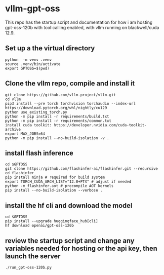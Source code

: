 # vllm-gpt-oss

This repo has the startup script and documentation for how i am hosting gpt-oss-120b with tool calling enabled, with vllm running on blackwell/cuda 12.9.

## Set up a the virtual directory

```
python  -m venv .venv
source .venv/bin/activate
export GPTOSS=$(pwd)
```

## Clone the vllm repo, compile and install it

```
git clone https://github.com/vllm-project/vllm.git
cd vllm
pip3 install --pre torch torchvision torchaudio --index-url https://download.pytorch.org/whl/nightly/cu129
python use_existing_torch.py
python -m pip install -r requirements/build.txt
python -m pip install -r requirements/common.txt
install cuda toolkit: https://developer.nvidia.com/cuda-toolkit-archive
export MAX_JOBS=64
python -m pip install --no-build-isolation -v .
```

## install flash inference

```
cd $GPTOSS
git clone https://github.com/flashinfer-ai/flashinfer.git --recursive
cd flashinfer
pip install ninja # required for build system
export TORCH_CUDA_ARCH_LIST="12.0+PTX" # adjust if needed
python -m flashinfer.aot # precompile AOT kernels
pip install --no-build-isolation --verbose .
```

## install the hf cli and download the model

```
cd $GPTOSS
pip install --upgrade huggingface_hub[cli]
hf download openai/gpt-oss-120b
```

## review the startup script and change any variables needed for hosting or the api key, then launch the server

```
./run_gpt-oss-120b.py
```
